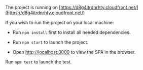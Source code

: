 The project is running on [https://d8g4itrdnrhty.cloudfront.net/](https://d8g4itrdnrhty.cloudfront.net/)

If you wish to run the project on your local machine:

- Run `npm install` first to install all needed dependencies.

- Run `npm start` to launch the project.

- Open [http://localhost:3000](http://localhost:3000) to view the SPA in the browser.


Run `npm test` to launch the test.
